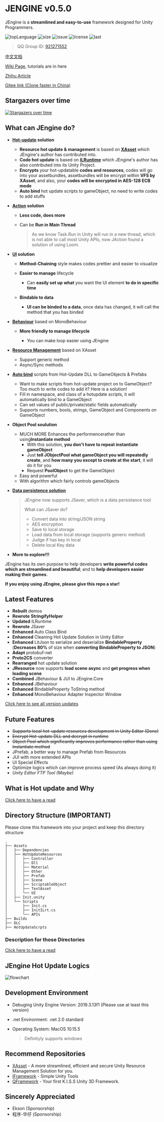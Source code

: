 # JENGINE v0.5.0



JEngine is a **streamlined and easy-to-use** framework designed for Unity Programmers.

![topLanguage](https://img.shields.io/github/languages/top/JasonXuDeveloper/JEngine)
![size](https://img.shields.io/github/languages/code-size/JasonXuDeveloper/JEngine)
![issue](https://img.shields.io/github/issues/JasonXuDeveloper/JEngine)
![license](https://img.shields.io/github/license/JasonXuDeveloper/JEngine)
![last](https://img.shields.io/github/last-commit/JasonXuDeveloper/JEngine)

> QQ Group ID: [921271552](https://jq.qq.com/?_wv=1027&k=cF4hODjW)

[中文文档](README_zh-cn.md)

[Wiki Page](https://github.com/JasonXuDeveloper/JEngine/wiki), tutorials are in here

[Zhihu Article](https://zhuanlan.zhihu.com/p/218105381)

[Gitee link (Clone faster in China)](https://gitee.com/JasonXuDeveloper/JEngine)

## Stargazers over time

[![Stargazers over time](https://starchart.cc/JasonXuDeveloper/JEngine.svg)](https://starchart.cc/JasonXuDeveloper/JEngine)

## What can JEngine do?

- **[Hot-update](Docs/en-us/WhyHotUpdate.md) solution**

  - **Resource hot update & management** is based on **[XAsset](https://github.com/xasset/xasset)** which JEngine's author has contributed into.
  - **Code hot update** is based on **[ILRuntime](https://github.com/Ourpalm/ILRuntime)** which JEngine's author has also contributed into its Unity Project.
  - **Encrypts** your hot-updatable **codes and resources**, codes will go into your assetbundles, assetbundles will be encrypt within **VFS by XAsset**, and also, your **codes will be encrypted in AES-128 ECB mode**
  - **Auto bind** hot update scripts to gameObject, no need to write codes to add stuffs

- **[Action](Docs/en-us/JAction.md) solution**

  - **Less code, does more**

  - Can be **Run in Main Thread**
  
    > As we know Task.Run in Unity will run in a new thread, which is not able to call most Unity APIs, now JAction found a solution of using Loom.
  
- **[UI](Docs/en-us/JUI.md) solution**

  - **Method-Chaining** style makes codes prettier and easier to visualize

  - **Easier to manage** lifecycle
  
    - Can **easily set up** **what** you want the UI element **to do in specific time**
  
  - **Bindable to data**
    
    - **UI can be binded to a data**, once data  has changed, it will call the method that you has binded
    
  
- **[Behaviour](Docs/en-us/JBehaviour.md)** based on MonoBehaviour

  - **More friendly to manage lifecycle**

    - You can make loop easier using JEngine

- **[Resource Management](Docs/en-us/JResource.md)** based on XAsset

  - Support generic method
  - Async/Sync methods

- **[Auto bind](Docs/en-us/AutoBind.md)** scripts from Hot-Update DLL to GameObjects & Prefabs

  - Want to make scripts from hot-update project on to GameObject? Too much to write codes to add it? Here is a solution!
  - Fill in namespace, and class of a hotupdate scripts, it will automatically bind to a GameObject
  - Can set values of public/private/static fields automatically
  - Supports numbers, bools, strings, GameObject and Components on GameObject

- **Object Pool soulution**

  - MUCH MORE Enhances the performencerather than using**Instantiate method**
    - With this solution, **you don't have to repeat instantiate gameObject**
    - Just **tell JObjectPool what gameObject you will repeatedly create**, and **how many you except to create at the start**, it will do it for you
    - Request **PoolObject** to get the GameObject
  - Easy and powerful
  - With algorithm which fairly controls gameObjects

- **[Data persistence solution](Docs/zh-cn/JSaver.md)**

  > JEngine now supports JSaver, which is a data persistance tool
  >
  > What can JSaver do?
  >
  > - Convert data into string/JSON string
  > - AES encryption
  > - Save to local storage
  > - Load data from local storage (supports generic method)
  > - Judge if has key in local
  > - Delete local Key data

- **More to explore!!!**

JEngine has its own purpose to help developers **write powerful codes which are streamlined and beautiful**; and to **help developers easier making their games**.

**If you enjoy using JEngine, please give this repo a star!**



## Latest Features

- **Rebuilt** demos
- **Rewrote** **StringifyHelper**
- **Updated** ILRuntime
- **Rewrote** JSaver
- **Enhanced** Auto Class Bind
- **Enhanced** Cleaning Hot Update Solution in Unity Editor
- **Enhanced** LitJson to serialize and deserialize **BindableProperty** (**Decreases 80%** of size when **converting BindableProperty to JSON**)
- **Adapt** protobuf-net
- **Proto2CS** converter
- **Rearranged** hot update solution
- **JResource** now supports **load scene async** and **get progress when loading scene**
- **Combined** JBehaviour & JUI to JEngine.Core
- **Enhanced** JBehaviour
- **Enhanced** BindableProperty ToString method
- **Enhanced** MonoBehaviour Adapter Inspector Window

[Click here to see all version updates](CHANGE.md)



## Future Features

- ~~Supports local hot-update resources development in Unity Editor (Done)~~
- ~~Encrypt Hot-update DLL and decrypt in runtime~~
- ~~Object Pool which significantly improves performance rather than using Instantiate method~~
- JPrefab, a better way to manage Prefab from Resources
- JUI with more extended APIs
- UI Special Effects
- Optiimize logics which can improve process speed (As always doing it)
- *Unity Editor FTP Tool (Maybe)*



## What is Hot update and Why

[Click here to have a read](Docs/en-us/WhyHotUpdate.md)



## Directory Structure **(IMPORTANT)**

Please clone this framework into your project and keep this directory structure

```
.
├── Assets
│   ├── Dependencies
│   ├── HotUpdateResources
│   │   ├── Controller
│   │   ├── Dll
│   │   ├── Material
│   │   ├── Other
│   │   ├── Prefab
│   │   ├── Scene
│   │   ├── ScriptableObject
│   │   ├── TextAsset
│   │   └── UI
│   ├── Init.unity
│   └── Scripts
│       ├── Init.cs
│       ├── InitILrt.cs
│       └── APIs
├── Builds
├── DLC
├── HotUpdateScrpts
```

### Description for those Directories

[Click here to have a read](Docs/en-us/DirectoriesDiscription.md)



## JEngine Hot Update Logics

![flowchart](https://s1.ax1x.com/2020/07/14/Uthp6A.png)



## Development Environment

- Debuging Unity Engine Version: 2019.3.13f1 (Please use at least this version)

- .net Environment: .net 2.0 standard

- Operating System: MacOS 10.15.5

  > Definityly supports windows



## Recommend Repositories

- [XAsset](https://github.com/xasset/xasset) - A more streamlined, efficient and secure Unity Resource Management Solution for you.
- [IFramework](https://github.com/OnClick9927/IFramework) - Simple Unity Tools
- [QFramework](https://github.com/liangxiegame/QFramework) - Your first K.I.S.S Unity 3D Framework.


## Sincerely Appreciated

- Ekson (Sponsorship)
- 程序-华仔 (Sponsorship)

